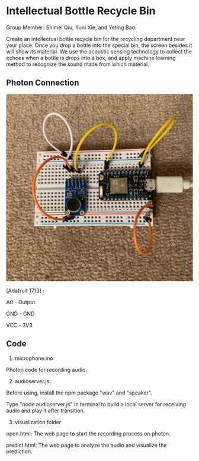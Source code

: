 # Intellectual Bottle Recycle Bin
Group Member: Shimei Qiu, Yuni Xie, and Yeting Bao.

Create an intellectual bottle recycle bin for the recycling department near your place. Once you drop a bottle into the special bin, the screen besides it will show its material. 
We use the acoustic sensing technology to collect the echoes when a bottle is drops into a box, and apply machine learning method to recognize the sound made from which material.

## Photon Connection
![Photon Image](photon.jpeg)

[Adafruit 1713] :

A0 - Output

GND - GND

VCC - 3V3

## Code
1. microphone.ino

Photon code for recording audio.

2. audioserver.js

Before using, install the npm package "wav" and "speaker".

Type "node audioserver.js" in terminal to build a local server for receiving audio and play it after transition.

3. visualization folder

open.html: The web page to start the recording process on photon.

predict.html: The web page to analyze the audio and visualize the prediction.

